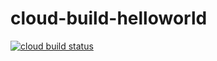 # cloud-build-helloworld


[![cloud build status](https://storage.googleapis.com/tape4nmt-builds-badge/build/myRepo-master.svg)](https://github.com/shuoyangd/cloud-build-helloworld)
